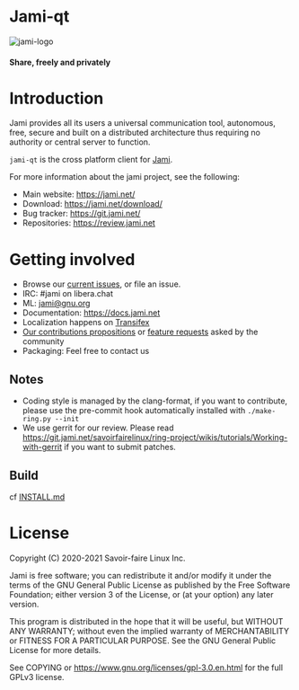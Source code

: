 # Jami-qt

![jami-logo](https://jami.net/assets/images/logo-jami.svg?v=8595727d35)

#### Share, freely and privately

# Introduction

Jami provides all its users a universal communication tool, autonomous, free, secure and built on a distributed architecture thus requiring no authority or central server to function.

`jami-qt` is the cross platform client for [Jami](https://jami.net/).

For more information about the jami project, see the following:

+ Main website: https://jami.net/
+ Download: https://jami.net/download/
+ Bug tracker: https://git.jami.net/
+ Repositories: https://review.jami.net

# Getting involved

+ Browse our [current issues](https://git.jami.net/savoirfairelinux/jami-client-qt/issues), or file an issue.
+ IRC: #jami on libera.chat
+ ML: jami@gnu.org
+ Documentation: https://docs.jami.net
+ Localization happens on [Transifex](https://www.transifex.com/savoirfairelinux/jami/dashboard/)
+ [Our contributions propositions](https://git.jami.net/groups/savoirfairelinux/-/epics/1) or [feature requests](https://git.jami.net/savoirfairelinux/ring-project/wikis/technical/4.3.-Features-requests) asked by the community
+ Packaging: Feel free to contact us

## Notes

+ Coding style is managed by the clang-format, if you want to contribute, please use the pre-commit hook automatically installed with `./make-ring.py --init`
+ We use gerrit for our review. Please read https://git.jami.net/savoirfairelinux/ring-project/wikis/tutorials/Working-with-gerrit if you want to submit patches.

## Build

cf [INSTALL.md](/INSTALL.md)

# License

Copyright (C) 2020-2021 Savoir-faire Linux Inc.

Jami is free software; you can redistribute it and/or modify it under the terms of the GNU General Public License as published by the Free Software Foundation; either version 3 of the License, or (at your option) any later version.

This program is distributed in the hope that it will be useful, but WITHOUT ANY WARRANTY; without even the implied warranty of MERCHANTABILITY or FITNESS FOR A PARTICULAR PURPOSE. See the GNU General Public License for more details.

See COPYING or https://www.gnu.org/licenses/gpl-3.0.en.html for the full GPLv3 license.
